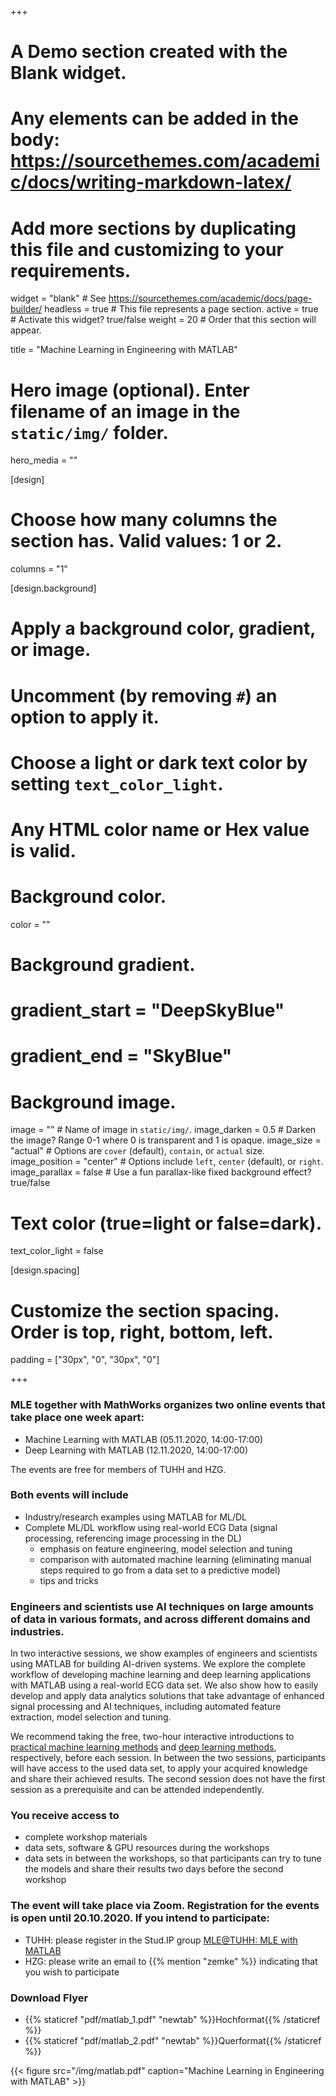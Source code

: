 +++
# A Demo section created with the Blank widget.
# Any elements can be added in the body: https://sourcethemes.com/academic/docs/writing-markdown-latex/
# Add more sections by duplicating this file and customizing to your requirements.

widget = "blank"  # See https://sourcethemes.com/academic/docs/page-builder/
headless = true  # This file represents a page section.
active = true  # Activate this widget? true/false
weight = 20  # Order that this section will appear.

title = "Machine Learning in Engineering with MATLAB"

# Hero image (optional). Enter filename of an image in the `static/img/` folder.
hero_media = ""

[design]
  # Choose how many columns the section has. Valid values: 1 or 2.
  columns = "1"

  
[design.background]
  # Apply a background color, gradient, or image.
  #   Uncomment (by removing `#`) an option to apply it.
  #   Choose a light or dark text color by setting `text_color_light`.
  #   Any HTML color name or Hex value is valid.

  # Background color.
  color = ""
  
  # Background gradient.
  # gradient_start = "DeepSkyBlue"
  # gradient_end = "SkyBlue"
  
  # Background image.
  image = ""  # Name of image in `static/img/`.
  image_darken = 0.5  # Darken the image? Range 0-1 where 0 is transparent and 1 is opaque.
  image_size = "actual"  #  Options are `cover` (default), `contain`, or `actual` size.
  image_position = "center"  # Options include `left`, `center` (default), or `right`.
  image_parallax = false  # Use a fun parallax-like fixed background effect? true/false

  # Text color (true=light or false=dark).
  text_color_light = false

[design.spacing]
  # Customize the section spacing. Order is top, right, bottom, left.
  padding = ["30px", "0", "30px", "0"]



+++


### MLE together with MathWorks organizes two online events that take place one week apart:
- Machine Learning with MATLAB (05.11.2020, 14:00-17:00)
- Deep Learning with MATLAB (12.11.2020, 14:00-17:00)

The events are free for members of TUHH and HZG.

### Both events will include
- Industry/research examples using MATLAB for ML/DL
- Complete ML/DL workflow using real-world ECG Data (signal processing, referencing image processing in the DL)
  - emphasis on feature engineering, model selection and tuning
  - comparison with automated machine learning (eliminating manual steps required to go from a data set to a predictive model)
  - tips and tricks

### Engineers and scientists use AI techniques on large amounts of data in various formats, and across different domains and industries.

In two interactive sessions, we show examples of engineers and scientists using MATLAB for building AI-driven systems. We explore the complete workflow of developing machine learning and deep learning applications with MATLAB using a real-world ECG data set. We also show how to easily develop and apply data analytics solutions that take advantage of enhanced signal processing and AI techniques, including automated feature extraction, model selection and tuning.

We recommend taking the free, two-hour interactive introductions to [practical machine learning methods](https://www.mathworks.com/learn/tutorials/machine-learning-onramp.html) and [deep learning methods](https://www.mathworks.com/learn/tutorials/deep-learning-onramp.html), respectively, before each session. In between the two sessions, participants will have access to the used data set, to apply your acquired knowledge and share their achieved results. The second session does not have the first session as a prerequisite and can be attended independently.

### You receive access to
- complete workshop materials 
- data sets, software & GPU resources during the workshops
- data sets in between the workshops, so that participants can try to tune the models and share their results two days before the second workshop

### The event will take place via Zoom. Registration for the events is open until 20.10.2020. If you intend to participate:
- TUHH: please register in the Stud.IP group [MLE@TUHH: MLE with MATLAB](https://e-learning.tuhh.de/studip/dispatch.php/course/details?sem_id=ae5d1c581c9f67830b423fdc2959a782)
- HZG: please write an email to {{% mention "zemke" %}} indicating that you wish to participate

### Download Flyer
- {{% staticref "pdf/matlab_1.pdf" "newtab" %}}Hochformat{{% /staticref %}}
- {{% staticref "pdf/matlab_2.pdf" "newtab" %}}Querformat{{% /staticref %}}



{{< figure src="/img/matlab.pdf" caption="Machine Learning in Engineering with MATLAB" >}}


